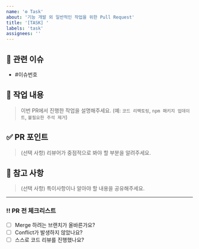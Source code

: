 ```yaml
---
name: '⚙️ Task'
about: '기능 개발 외 일반적인 작업을 위한 Pull Request'
title: '[TASK] '
labels: 'task'
assignees: ''
---
```


## 🚀 관련 이슈

- #이슈번호

## 📝 작업 내용

> 이번 PR에서 진행한 작업을 설명해주세요.
> (예: `코드 리팩토링`, `npm 패키지 업데이트`, `불필요한 주석 제거`)

## ✅ PR 포인트

> (선택 사항) 리뷰어가 중점적으로 봐야 할 부분을 알려주세요.

## 🧐 참고 사항

> (선택 사항) 특이사항이나 알아야 할 내용을 공유해주세요.

---

### ‼️ PR 전 체크리스트

- [ ] Merge 하려는 브랜치가 올바른가요?
- [ ] Conflict가 발생하지 않았나요?
- [ ] 스스로 코드 리뷰를 진행했나요?

